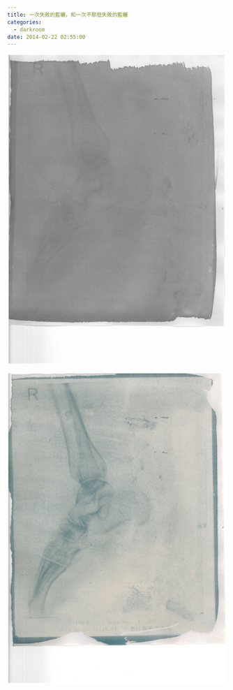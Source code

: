 ```yaml
---
title: 一次失敗的藍曬，和一次不那麼失敗的藍曬
categories:
  - darkroom
date: 2014-02-22 02:55:00
---
```


![](/imgs/2014022201/01.png)

![](/imgs/2014022201/02.jpg)
